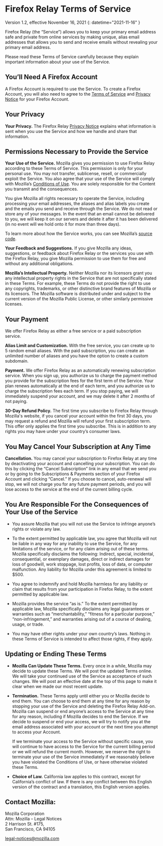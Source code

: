 # Firefox Relay Terms of Service

Version 1.2, effective November 16, 2021
{: datetime="2021-11-16" }

Firefox Relay (the “Service”) allows you to keep your primary email address safe and private from online services by making unique, alias email addresses that allows you to send and receive emails without revealing your primary email address.

Please read these Terms of Service carefully because they explain important information about your use of the Service.

## You’ll Need A Firefox Account

A Firefox Account is required to use the Service. To create a Firefox Account, you will also need to agree to the [Terms of Service](https://www.mozilla.org/about/legal/terms/services/) and [Privacy Notice](https://www.mozilla.org/privacy/firefox/) for your Firefox Account.

## Your Privacy

__Your Privacy.__ The Firefox Relay [Privacy Notice](https://www.mozilla.org/privacy/firefox-relay/) explains what information is sent when you use the Service and how we handle and share that information.

## Permissions Necessary to Provide the Service

__Your Use of the Service.__ Mozilla gives you permission to use Firefox Relay according to these Terms of Service. This permission is only for your personal use. You may not transfer, sublicense, resell, or commercially exploit the Service. You also agree that your use of the Service will comply with Mozilla’s [Conditions of Use](https://www.mozilla.org/about/legal/acceptable-use/). You are solely responsible for the Content you transmit and the consequences.

You give Mozilla all rights necessary to operate the Service, including processing your email addresses, the aliases and alias labels you create and the emails you send and receive through the Service. We do not read or store any of your messages. In the event that an email cannot be delivered to you, we will keep it on our servers and delete it after it has been delivered (in no event will we hold onto it for more than three days).

To learn more about how the Service works, you can see Mozilla’s [source code](https://github.com/mozilla/fx-private-relay).

__Your Feedback and Suggestions.__ If you give Mozilla any ideas, suggestions, or feedback about Firefox Relay or the services you use with the Firefox Relay, you give Mozilla permission to use them for free and without any additional obligations.

__Mozilla’s Intellectual Property.__ Neither Mozilla nor its licensors grant you any intellectual property rights in the Service that are not specifically stated in these Terms. For example, these Terms do not provide the right to use any copyrights, trademarks, or other distinctive brand features of Mozilla or its licensors. The Mozilla software is distributed under and subject to the current version of the Mozilla Public License, or other similarly permissive licenses.

## Your Payment

We offer Firefox Relay as either a free service or a paid subscription service.

__Alias Limit and Customization.__ With the free service, you can create up to 5 random email aliases. With the paid subscription, you can create an unlimited number of aliases and you have the option to create a custom subdomain.

__Payment.__ We offer Firefox Relay as an automatically renewing subscription service. When you sign up, you authorize us to charge the payment method you provide for the subscription fees for the first term of the Service. Your plan renews automatically at the end of each term, and you authorize us to charge the subscription fees each term. If you stop paying, we will immediately suspend your account, and we may delete it after 2 months of not paying.

__30-Day Refund Policy.__ The first time you subscribe to Firefox Relay through Mozilla's website, if you cancel your account within the first 30 days, you may request a refund and Mozilla will refund your first subscription term. This offer only applies the first time you subscribe. This is in addition to any rights you may have under your country’s consumer laws.

## You May Cancel Your Subscription at Any Time

__Cancellation.__ You may cancel your subscription to Firefox Relay at any time by deactivating your account and cancelling your subscription. You can do this by clicking the “Cancel Subscription” link in any email that we send you or by going to the Subscriptions & Payments section of your Firefox Account and clicking “Cancel.” If you choose to cancel, auto-renewal will stop, we will not charge you for any future payment periods, and you will lose access to the service at the end of the current billing cycle.

## You Are Responsible For the Consequences of Your Use of the Service

* You assure Mozilla that you will not use the Service to infringe anyone’s rights or violate any law.

* To the extent permitted by applicable law, you agree that Mozilla will not be liable in any way for any inability to use the Service, for any limitations of the service, or for any claim arising out of these terms. Mozilla specifically disclaims the following: Indirect, special, incidental, consequential, or exemplary damages, direct or indirect damages for loss of goodwill, work stoppage, lost profits, loss of data, or computer malfunction. Any liability for Mozilla under this agreement is limited to $500.

* You agree to indemnify and hold Mozilla harmless for any liability or claim that results from your participation in Firefox Relay, to the extent permitted by applicable law.

* Mozilla provides the service “as is.” To the extent permitted by applicable law, Mozilla specifically disclaims any legal guarantees or warranties such as “merchantability,” “fitness for a particular purpose,” “non-infringement,” and warranties arising out of a course of dealing, usage, or trade.

* You may have other rights under your own country’s laws. Nothing in these Terms of Service is intended to affect those rights, if they apply.

## Updating or Ending These Terms

* __Mozilla Can Update These Terms.__ Every once in a while, Mozilla may decide to update these Terms. We will post the updated Terms online. We will take your continued use of the Service as acceptance of such changes. We will post an effective date at the top of this page to make it clear when we made our most recent update.

* __Termination.__ These Terms apply until either you or Mozilla decide to end them. You can choose to end them at any time for any reason by stopping your use of the Service and deleting the Firefox Relay Add-on. Mozilla can suspend or end anyone’s access to the Service at any time for any reason, including if Mozilla decides to end the Service. If we decide to suspend or end your access, we will try to notify you at the email address associated with your account or the next time you attempt to access your Account.

  If we terminate your access to the Service without specific cause, you will continue to have access to the Service for the current billing period or we will refund the current month. However, we reserve the right to terminate your use of the Service immediately if we reasonably believe you have violated the Conditions of Use, or have otherwise violated these Terms.

* __Choice of Law.__ California law applies to this contract, except for California’s conflict of law. If there is any conflict between this English version of the contract and a translation, this English version applies.


## Contact Mozilla:

Mozilla Corporation  
Attn: Mozilla – Legal Notices  
2 Harrison St. #175,  
San Francisco, CA 94105  

legal-notices@mozilla.com
